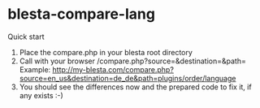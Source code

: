 # blesta-compare-lang

Quick start
1. Place the compare.php in your blesta root directory
2. Call with your browser <url-to-blesta>/compare.php?source=<source-language>&destination=<destination-language>&path=<language-path>
Example: http://my-blesta.com/compare.php?source=en_us&destination=de_de&path=plugins/order/language
3. You should see the differences now and the prepared code to fix it, if any exists :-)
